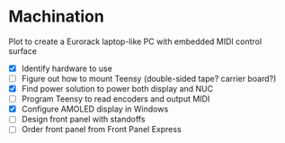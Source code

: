 # Machination

Plot to create a Eurorack laptop-like PC with embedded MIDI control surface

- [x] Identify hardware to use
- [ ] Figure out how to mount Teensy (double-sided tape? carrier board?)
- [x] Find power solution to power both display and NUC
- [ ] Program Teensy to read encoders and output MIDI
- [X] Configure AMOLED display in Windows
- [ ] Design front panel with standoffs
- [ ] Order front panel from Front Panel Express
